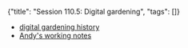 {"title": "Session 110.5: Digital gardening", "tags": []}

* [digital gardening history](https://maggieappleton.com/garden-history)
* [Andy's working notes](https://notes.andymatuschak.org/)


